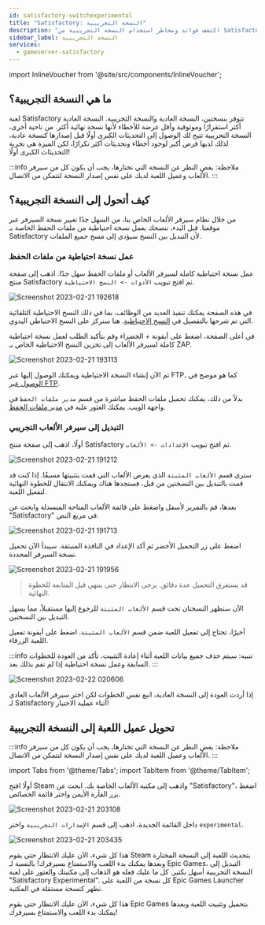 ```yaml
---
id: satisfactory-switchexperimental
title: "Satisfactory: النسخة التجريبية"
description: "اكتشف فوائد ومخاطر استخدام النسخة التجريبية من Satisfactory للوصول المبكر للتحديثات الكبرى وتحسين تجربة اللعب الخاصة بك → تعرّف أكثر الآن"
sidebar_label: النسخة التجريبية
services:
  - gameserver-satisfactory
---
```


import InlineVoucher from '@site/src/components/InlineVoucher';

## ما هي النسخة التجريبية؟
لعبة Satisfactory تتوفر بنسختين، النسخة العادية والنسخة التجريبية. النسخة العادية أكثر استقرارًا وموثوقية وأقل عرضة للأخطاء لأنها نسخة نهائية أكثر. من ناحية أخرى، النسخة التجريبية تتيح لك الوصول إلى التحديثات الكبرى أولًا قبل إصدارها كنسخة عادية، لذلك لديها فرص أكبر لوجود أخطاء وتحديثات أكثر تكرارًا، لكن الميزة هي تجربة التحديثات الكبرى أولًا!

:::info
ملاحظة: بغض النظر عن النسخة التي تختارها، يجب أن يكون كل من سيرفر الألعاب وعميل اللعبة لديك على نفس إصدار النسخة لتتمكن من الاتصال.
:::

<InlineVoucher />

## كيف أتحول إلى النسخة التجريبية؟
من خلال نظام سيرفر الألعاب الخاص بنا، من السهل جدًا تغيير نسخة السيرفر عبر موقعنا. قبل البدء، ننصحك بعمل نسخة احتياطية من ملفات الحفظ الخاصة بـ Satisfactory لأن التبديل بين النسخ سيؤدي إلى مسح جميع الملفات.

### عمل نسخة احتياطية من ملفات الحفظ
عمل نسخة احتياطية كاملة لسيرفر الألعاب أو ملفات الحفظ سهل جدًا. اذهب إلى صفحة منتج Satisfactory ثم افتح تبويب `الأدوات -> النسخ الاحتياطية`.

![Screenshot 2023-02-21 192618](https://screensaver01.zap-hosting.com/index.php/s/sMA9kQxoLoozsPa/preview)

في هذه الصفحة يمكنك تنفيذ العديد من الوظائف، بما في ذلك النسخ الاحتياطية التلقائية التي تم شرحها بالتفصيل في [النسخ الاحتياطية](gameserver-backups.md). هنا سنركز على النسخ الاحتياطي اليدوي.

في أعلى الصفحة، اضغط على أيقونة + الخضراء وقم بتأكيد الطلب لعمل نسخة احتياطية كاملة لسيرفر الألعاب إلى تخزين النسخ الاحتياطية الخاص بـ ZAP.

![Screenshot 2023-02-21 193113](https://screensaver01.zap-hosting.com/index.php/s/Gf2XRLzz46WNHHE/preview)

تم الآن إنشاء النسخة الاحتياطية ويمكنك الوصول إليها عبر FTP، كما هو موضح في [الوصول عبر FTP](gameserver-ftpaccess.md).

بدلاً من ذلك، يمكنك تحميل ملفات الحفظ مباشرة من قسم `مدير ملفات الحفظ` في واجهة الويب. يمكنك العثور عليه في [مدير ملفات الحفظ](satisfactory-savegame.md).

### التبديل إلى سيرفر الألعاب التجريبي
أولًا، اذهب إلى صفحة منتج Satisfactory ثم افتح تبويب `الإعدادات -> الألعاب`.

![Screenshot 2023-02-21 191212](https://screensaver01.zap-hosting.com/index.php/s/nyksz8LjPtRGq4w/preview)

سترى قسم `الألعاب المثبتة` الذي يعرض الألعاب التي قمت بتثبيتها مسبقًا. إذا كنت قد قمت بالتبديل بين النسختين من قبل، فستجدها هناك ويمكنك الانتقال للخطوة النهائية لتفعيل اللعبة.

بعدها، قم بالتمرير لأسفل واضغط على قائمة الألعاب المتاحة المنسدلة وابحث عن "Satisfactory" في مربع النص.

![Screenshot 2023-02-21 191713](https://screensaver01.zap-hosting.com/index.php/s/CPein9Qctkwp8Yd/preview)

اضغط على زر التحميل الأخضر ثم أكد الإعداد في النافذة المنبثقة. سيبدأ الآن تحميل نسخة السيرفر المحددة.

![Screenshot 2023-02-21 191956](https://screensaver01.zap-hosting.com/index.php/s/C3zwiXf9THNpdDk/preview)

> قد يستغرق التحميل عدة دقائق. يرجى الانتظار حتى ينتهي قبل المتابعة للخطوة النهائية.

الآن ستظهر النسختان تحت قسم `الألعاب المثبتة` للرجوع إليها مستقبلاً، مما يسهل التبديل بين النسختين.

أخيرًا، تحتاج إلى تفعيل اللعبة ضمن قسم `الألعاب المثبتة`. اضغط على أيقونة تفعيل اللعبة الزرقاء.

:::info
تنبيه: سيتم حذف جميع بيانات اللعبة أثناء إعادة التثبيت، تأكد من العودة للخطوات السابقة وعمل نسخة احتياطية إذا لم تقم بذلك بعد.
:::

![Screenshot 2023-02-22 020606](https://screensaver01.zap-hosting.com/index.php/s/nmJ56coL946CNBG/preview)

إذا أردت العودة إلى النسخة العادية، اتبع نفس الخطوات لكن اختر سيرفر الألعاب العادي لـ Satisfactory أثناء عملية الاختيار!

## تحويل عميل اللعبة إلى النسخة التجريبية
:::info
ملاحظة: بغض النظر عن النسخة التي تختارها، يجب أن يكون كل من سيرفر الألعاب وعميل اللعبة لديك على نفس إصدار النسخة لتتمكن من الاتصال.
:::

import Tabs from '@theme/Tabs';
import TabItem from '@theme/TabItem';

<Tabs>

<TabItem value="Steam" label="Steam" default>
أولًا افتح Steam واذهب إلى مكتبة الألعاب الخاصة بك. ابحث عن "Satisfactory"، اضغط بزر الفأرة الأيمن واختر قائمة الخصائص.

![Screenshot 2023-02-21 203108](https://screensaver01.zap-hosting.com/index.php/s/3iqTTQNQdNpX976/preview)

داخل القائمة الجديدة، اذهب إلى قسم `الإصدارات التجريبية` واختر `experimental`.

![Screenshot 2023-02-21 203435](https://screensaver01.zap-hosting.com/index.php/s/PnMTyGWqWd78iZa/preview)

هذا كل شيء، الآن عليك الانتظار حتى يقوم Steam بتحديث اللعبة إلى النسخة المختارة وبعدها يمكنك بدء اللعب والاستمتاع بسيرفرك!
</TabItem>
<TabItem value="Epic Games" label="Epic Games">
بالنسبة لـ Epic Games، التبديل إلى النسخة التجريبية أسهل بكثير. كل ما عليك فعله هو الذهاب إلى مكتبتك والعثور على لعبة "Satisfactory Experimental". كل نسخة من اللعبة على Epic Games Launcher تظهر كنسخة مستقلة في المكتبة.

هذا كل شيء، الآن عليك الانتظار حتى يقوم Epic Games بتحميل وتثبيت اللعبة وبعدها يمكنك بدء اللعب والاستمتاع بسيرفرك!

</TabItem>
</Tabs>

<InlineVoucher />